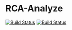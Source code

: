 # RCA-Analyze

[![Build Status](http://drc-lib.deltaww.com:8080/buildStatus/icon?job=QO_RCA_Analysis_Dev&&config=win32build)](http://drc-lib.deltaww.com:8080/view/QO-RCA/job/QO_RCA_Analysis_Dev/)
[![Build Status](http://drc-lib.deltaww.com:8080/buildStatus/icon?job=QO_RCA_Analysis_CI_Staging&&config=win32build)](http://drc-lib.deltaww.com:8080/view/QO-RCA/job/QO_RCA_Analysis_CI_Staging/)
